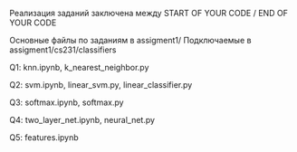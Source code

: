 Реализация заданий заключена между START OF YOUR CODE / END OF YOUR CODE

Основные файлы по заданиям в assigment1/
Подключаемые в assigment1/cs231/classifiers

Q1: knn.ipynb, k_nearest_neighbor.py

Q2: svm.ipynb, linear_svm.py, linear_classifier.py

Q3: softmax.ipynb, softmax.py

Q4: two_layer_net.ipynb, neural_net.py

Q5: features.ipynb
